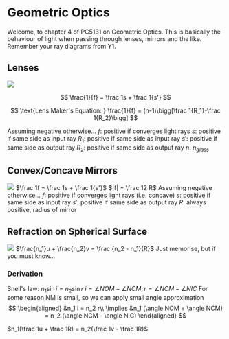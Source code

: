 # Geometric Optics
Welcome, to chapter 4 of PC5131 on Geometric Optics. This is basically the behaviour of light when passing through lenses, mirrors and the like. Remember your ray diagrams from Y1.
## Lenses
<img align = "center" src = "https://textimgs.s3.amazonaws.com/boundless-physics/lens1.svg#fixme"/>

$$
\frac{1}{f} = \frac 1s + \frac 1{s'}
$$

$$
\text{Lens Maker's Equation: } \frac{1}{f} = (n-1)\bigg[\frac 1{R_1}-\frac 1{R_2}\bigg]
$$

Assuming negative otherwise...
$f$: positive if converges light rays
$s$: positive if same side as input ray
$R_1$: positive if same side as input ray
$s'$: positive if same side as output ray
$R_2$: positive if same side as output ray
$n$: $n_{glass}$ 
## Convex/Concave Mirrors
![](https://image.shutterstock.com/image-vector/reflection-light-on-concave-convex-260nw-1997466230.jpg)
$\frac 1f = \frac 1s + \frac 1{s'}$
$|f| = \frac 12 R$
Assuming negative otherwise...
$f$: positive if converges light rays (i.e. concave)
$s$: positive if same side as input ray
$s'$: positive if same side as output ray
$R$: always positive, radius of mirror

## Refraction on Spherical Surface
![](https://www.examfear.com/u-img/00/00/96/00009612.jpg)
$\frac{n_1}u + \frac{n_2}v = \frac {n_2 - n_1}{R}$
Just memorise, but if you must know...
### Derivation
Snell's law: $n_1\sin i = n_2\sin r$
$i = \angle NOM + \angle NCM; r = \angle NCM - \angle NIC$
For some reason NM is small, so we can apply small angle approximation
$$
\begin{aligned}
&n_1 i = n_2 r\\
\implies &n_1 (\angle NOM + \angle NCM) = n_2 (\angle NCM - \angle NIC)
\end{aligned}
$$

$n_1(\frac 1u + \frac 1R) = n_2(\frac 1v - \frac 1R)$
